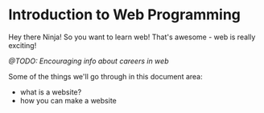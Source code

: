 # Introduction to Web Programming

Hey there Ninja! So you want to learn web! That's awesome - web is really exciting!

*@TODO: Encouraging info about careers in web*

Some of the things we'll go through in this document area:

* what is a website?
* how you can make a website
